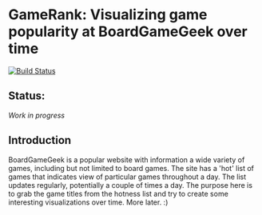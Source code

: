 # GameRank: Visualizing game popularity at BoardGameGeek over time
[![Build Status](https://travis-ci.org/mhoover/gamerank.svg?branch=master)](https://travis-ci.org/mhoover/gamerank)

## Status:
*Work in progress*

## Introduction
BoardGameGeek is a popular website with information a wide variety of games, including but not limited to board games. The site has a 'hot' list of games that indicates view of particular games throughout a day. The list updates regularly, potentially a couple of times a day. The purpose here is to grab the game titles from the hotness list and try to create some interesting visualizations over time. More later. :)

